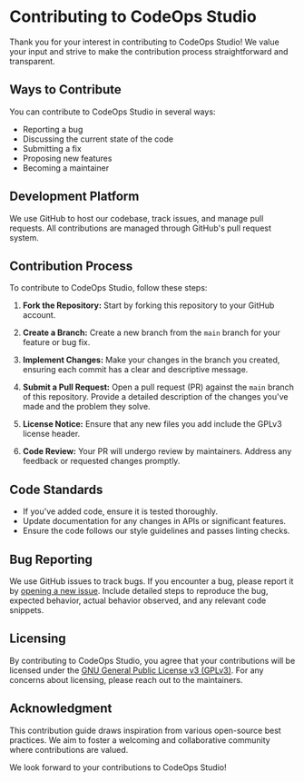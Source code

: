 # Contributing to CodeOps Studio

Thank you for your interest in contributing to CodeOps Studio! We value your input and strive to make the contribution process straightforward and transparent.

## Ways to Contribute

You can contribute to CodeOps Studio in several ways:

- Reporting a bug
- Discussing the current state of the code
- Submitting a fix
- Proposing new features
- Becoming a maintainer

## Development Platform

We use GitHub to host our codebase, track issues, and manage pull requests. All contributions are managed through GitHub's pull request system.

## Contribution Process

To contribute to CodeOps Studio, follow these steps:

1. **Fork the Repository:** Start by forking this repository to your GitHub account.

2. **Create a Branch:** Create a new branch from the `main` branch for your feature or bug fix.

3. **Implement Changes:** Make your changes in the branch you created, ensuring each commit has a clear and descriptive message.

4. **Submit a Pull Request:** Open a pull request (PR) against the `main` branch of this repository. Provide a detailed description of the changes you've made and the problem they solve.

5. **License Notice:** Ensure that any new files you add include the GPLv3 license header.

6. **Code Review:** Your PR will undergo review by maintainers. Address any feedback or requested changes promptly.

## Code Standards

- If you've added code, ensure it is tested thoroughly.
- Update documentation for any changes in APIs or significant features.
- Ensure the code follows our style guidelines and passes linting checks.

## Bug Reporting

We use GitHub issues to track bugs. If you encounter a bug, please report it by [opening a new issue](link-to-new-issue). Include detailed steps to reproduce the bug, expected behavior, actual behavior observed, and any relevant code snippets.

## Licensing

By contributing to CodeOps Studio, you agree that your contributions will be licensed under the [GNU General Public License v3  (GPLv3)](https://choosealicense.com/licenses/gpl-3.0/). For any concerns about licensing, please reach out to the maintainers.

## Acknowledgment

This contribution guide draws inspiration from various open-source best practices. We aim to foster a welcoming and collaborative community where contributions are valued.

We look forward to your contributions to CodeOps Studio!

